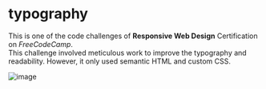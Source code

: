 # typography

This is one of the code challenges of <strong>Responsive Web Design</strong> Certification on <em>FreeCodeCamp</em>.
<br>
This challenge involved meticulous work to improve the typography and readability. However, it only used semantic HTML and custom CSS.

![image](https://github.com/asad-sharif/typography/assets/143790420/325934c9-b912-4a8f-9a45-a3c59daafe65)
